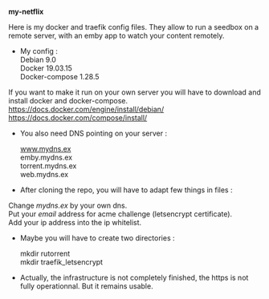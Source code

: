 __my-netflix__  

Here is my docker and traefik config files. They allow to run a seedbox on a remote server, with an emby app to watch your content remotely.   

* My config :  
  Debian 9.0  
  Docker 19.03.15  
  Docker-compose 1.28.5   
  
If you want to make it run on your own server you will have to download and install docker and docker-compose.  
https://docs.docker.com/engine/install/debian/  
https://docs.docker.com/compose/install/  

* You also need DNS pointing on your server :  
  
  www.mydns.ex  
  emby.mydns.ex  
  torrent.mydns.ex  
  web.mydns.ex  

* After cloning the repo, you will have to adapt few things in files :  

Change *mydns.ex* by your own dns.  
Put your *email* address for acme challenge (letsencrypt certificate).  
Add your ip address into the ip whitelist.  

* Maybe you will have to create two directories :  
  
  mkdir rutorrent  
  mkdir traefik_letsencrypt   

* Actually, the infrastructure is not completely finished, the https is not fully operationnal. But it remains usable.
